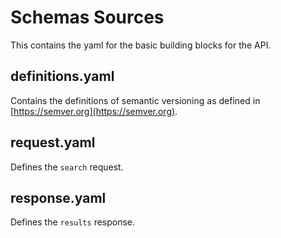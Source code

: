 # Schemas Sources

This contains the yaml for the basic building blocks for the API.

## definitions.yaml

Contains the definitions of semantic versioning as defined in [https://semver.org](https://semver.org).

## request.yaml

Defines the `search` request.

## response.yaml

Defines the `results` response.


